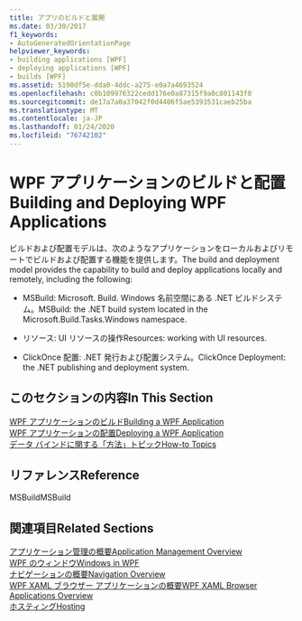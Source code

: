 ```yaml
---
title: アプリのビルドと展開
ms.date: 03/30/2017
f1_keywords:
- AutoGeneratedOrientationPage
helpviewer_keywords:
- building applications [WPF]
- deploying applications [WPF]
- builds [WPF]
ms.assetid: 5198df5e-dda0-4ddc-a275-e0a7a4693524
ms.openlocfilehash: c0b109976322cedd176e0a87315f9a0c801143f0
ms.sourcegitcommit: de17a7a0a37042f0d4406f5ae5393531caeb25ba
ms.translationtype: MT
ms.contentlocale: ja-JP
ms.lasthandoff: 01/24/2020
ms.locfileid: "76742102"
---
```

# <a name="building-and-deploying-wpf-applications"></a><span data-ttu-id="f596a-102">WPF アプリケーションのビルドと配置</span><span class="sxs-lookup"><span data-stu-id="f596a-102">Building and Deploying WPF Applications</span></span>
<span data-ttu-id="f596a-103">ビルドおよび配置モデルは、次のようなアプリケーションをローカルおよびリモートでビルドおよび配置する機能を提供します。</span><span class="sxs-lookup"><span data-stu-id="f596a-103">The build and deployment model provides the capability to build and deploy applications locally and remotely, including the following:</span></span>  
  
- <span data-ttu-id="f596a-104">MSBuild: Microsoft. Build. Windows 名前空間にある .NET ビルドシステム。</span><span class="sxs-lookup"><span data-stu-id="f596a-104">MSBuild: the .NET build system located in the Microsoft.Build.Tasks.Windows namespace.</span></span>  
  
- <span data-ttu-id="f596a-105">リソース: UI リソースの操作</span><span class="sxs-lookup"><span data-stu-id="f596a-105">Resources: working with UI resources.</span></span>  
  
- <span data-ttu-id="f596a-106">ClickOnce 配置: .NET 発行および配置システム。</span><span class="sxs-lookup"><span data-stu-id="f596a-106">ClickOnce Deployment: the .NET publishing and deployment system.</span></span>  
  
## <a name="in-this-section"></a><span data-ttu-id="f596a-107">このセクションの内容</span><span class="sxs-lookup"><span data-stu-id="f596a-107">In This Section</span></span>  
 [<span data-ttu-id="f596a-108">WPF アプリケーションのビルド</span><span class="sxs-lookup"><span data-stu-id="f596a-108">Building a WPF Application</span></span>](building-a-wpf-application-wpf.md)  
 [<span data-ttu-id="f596a-109">WPF アプリケーションの配置</span><span class="sxs-lookup"><span data-stu-id="f596a-109">Deploying a WPF Application</span></span>](deploying-a-wpf-application-wpf.md)  
 [<span data-ttu-id="f596a-110">データ バインドに関する「方法」トピック</span><span class="sxs-lookup"><span data-stu-id="f596a-110">How-to Topics</span></span>](build-and-deploy-how-to-topics.md)  
  
## <a name="reference"></a><span data-ttu-id="f596a-111">リファレンス</span><span class="sxs-lookup"><span data-stu-id="f596a-111">Reference</span></span>  
 <span data-ttu-id="f596a-112">MSBuild</span><span class="sxs-lookup"><span data-stu-id="f596a-112">MSBuild</span></span>  
  
## <a name="related-sections"></a><span data-ttu-id="f596a-113">関連項目</span><span class="sxs-lookup"><span data-stu-id="f596a-113">Related Sections</span></span>  
 [<span data-ttu-id="f596a-114">アプリケーション管理の概要</span><span class="sxs-lookup"><span data-stu-id="f596a-114">Application Management Overview</span></span>](application-management-overview.md)  
  [<span data-ttu-id="f596a-115">WPF のウィンドウ</span><span class="sxs-lookup"><span data-stu-id="f596a-115">Windows in WPF</span></span>](windows-in-wpf-applications.md)  
  [<span data-ttu-id="f596a-116">ナビゲーションの概要</span><span class="sxs-lookup"><span data-stu-id="f596a-116">Navigation Overview</span></span>](navigation-overview.md)  
  [<span data-ttu-id="f596a-117">WPF XAML ブラウザー アプリケーションの概要</span><span class="sxs-lookup"><span data-stu-id="f596a-117">WPF XAML Browser Applications Overview</span></span>](wpf-xaml-browser-applications-overview.md)  
  [<span data-ttu-id="f596a-118">ホスティング</span><span class="sxs-lookup"><span data-stu-id="f596a-118">Hosting</span></span>](hosting-wpf-applications.md)
